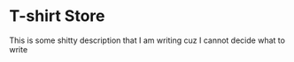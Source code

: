 # T-shirt Store

This is some shitty description that I am writing cuz I cannot decide what to write
